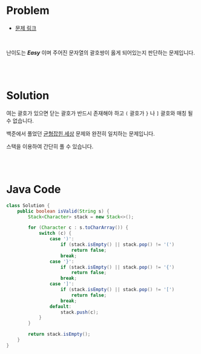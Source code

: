 # Problem

- [문제 링크](https://leetcode.com/problems/valid-parentheses/)

<br>

난이도는 *__Easy__* 이며 주어진 문자열의 괄호쌍이 옳게 되어있는지 판단하는 문제입니다.

<br><br>

# Solution

여는 괄호가 있으면 닫는 괄호가 반드시 존재해야 하고 `(` 괄호가 `}` 나 `]` 괄호와 매칭 될 수 없습니다.

백준에서 풀었던 [균형잡힌 세상](https://bcp0109.tistory.com/66) 문제와 완전히 일치하는 문제입니다.

스택을 이용하여 간단히 풀 수 있습니다.

<br><br>

# Java Code

```java
class Solution {
    public boolean isValid(String s) {
        Stack<Character> stack = new Stack<>();

        for (Character c : s.toCharArray()) {
            switch (c) {
                case ')':
                    if (stack.isEmpty() || stack.pop() != '(')
                        return false;
                    break;
                case '}':
                    if (stack.isEmpty() || stack.pop() != '{')
                        return false;
                    break;
                case ']':
                    if (stack.isEmpty() || stack.pop() != '[')
                        return false;
                    break;
                default:
                    stack.push(c);
            }
        }

        return stack.isEmpty();
    }
}
```